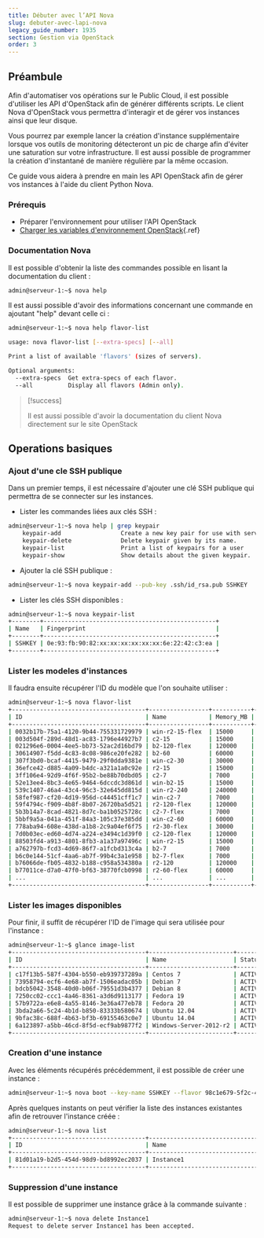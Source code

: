```yaml
---
title: Débuter avec l’API Nova
slug: debuter-avec-lapi-nova
legacy_guide_number: 1935
section: Gestion via OpenStack
order: 3
---
```



## Préambule
Afin d'automatiser vos opérations sur le Public Cloud, il est possible d'utiliser les API d'OpenStack afin de générer différents scripts. Le client Nova d'OpenStack vous permettra d'interagir et de gérer vos instances ainsi que leur disque.

Vous pourrez par exemple lancer la création d'instance supplémentaire lorsque vos outils de monitoring détecteront un pic de charge afin d'éviter une saturation sur votre infrastructure. Il est aussi possible de programmer la création d'instantané de manière régulière par la même occasion.

Ce guide vous aidera à prendre en main les API OpenStack afin de gérer vos instances à l'aide du client Python Nova.


### Prérequis
- Préparer l'environnement pour utiliser l'API OpenStack []({legacy}1781)
- [Charger les variables d'environnement OpenStack]({legacy}1852){.ref}


### Documentation Nova
Il est possible d'obtenir la liste des commandes possible en lisant la documentation du client :


```bash
admin@serveur-1:~$ nova help
```

Il est aussi possible d'avoir des informations concernant une commande en ajoutant "help" devant celle ci :


```bash
admin@serveur-1:~$ nova help flavor-list

usage: nova flavor-list [--extra-specs] [--all]

Print a list of available 'flavors' (sizes of servers).

Optional arguments:
  --extra-specs  Get extra-specs of each flavor.
  --all          Display all flavors (Admin only).
```



> [!success]
>
> Il est aussi possible d'avoir la documentation du client Nova directement sur le
> site OpenStack
> 


## Operations basiques

### Ajout d'une cle SSH publique
Dans un premier temps, il est nécessaire d'ajouter une clé SSH publique qui permettra de se connecter sur les instances.

- Lister les commandes liées aux clés SSH :

```bash
admin@serveur-1:~$ nova help | grep keypair
    keypair-add                 Create a new key pair for use with servers.
    keypair-delete              Delete keypair given by its name.
    keypair-list                Print a list of keypairs for a user
    keypair-show                Show details about the given keypair.
```

- Ajouter la clé SSH publique :

```bash
admin@serveur-1:~$ nova keypair-add --pub-key .ssh/id_rsa.pub SSHKEY
```

- Lister les clés SSH disponibles :

```bash
admin@serveur-1:~$ nova keypair-list
+--------+-------------------------------------------------+
| Name   | Fingerprint                                     |
+--------+-------------------------------------------------+
| SSHKEY | 0e:93:fb:90:82:xx:xx:xx:xx:xx:xx:6e:22:42:c3:ea |
+--------+-------------------------------------------------+
```



### Lister les modeles d'instances
Il faudra ensuite récupérer l'ID du modèle que l'on souhaite utiliser :


```bash
admin@serveur-1:~$ nova flavor-list
+--------------------------------------+-----------------+-----------+------+-----------+------+-------+-------------+-----------+
| ID                                   | Name            | Memory_MB | Disk | Ephemeral | Swap | VCPUs | RXTX_Factor | Is_Public |
+--------------------------------------+-----------------+-----------+------+-----------+------+-------+-------------+-----------+
| 0032b17b-75a1-4120-9b44-755331729979 | win-r2-15-flex  | 15000     | 50   | 0         |      | 2     | 1.0         | True      |
| 003d504f-289d-48d1-ac83-1796e44927b7 | c2-15           | 15000     | 100  | 0         |      | 4     | 1.0         | True      |
| 021296e6-0004-4ee5-bb73-52ac2d16bd79 | b2-120-flex     | 120000    | 50   | 0         |      | 32    | 1.0         | True      |
| 30614907-f5dd-4c83-8c08-986ce20fe282 | b2-60           | 60000     | 400  | 0         |      | 16    | 1.0         | True      |
| 307f3bd0-bcaf-4415-9479-29f0dda9381e | win-c2-30       | 30000     | 200  | 0         |      | 8     | 1.0         | True      |
| 36efce42-d885-4a09-b4dc-a321a1a0c92e | r2-15           | 15000     | 50   | 0         |      | 2     | 1.0         | True      |
| 3ff106e4-92d9-4f6f-95b2-be88b70dbd05 | c2-7            | 7000      | 50   | 0         |      | 2     | 1.0         | True      |
| 52e13ee4-8bc3-4e65-9464-6dccdc3d861d | win-b2-15       | 15000     | 100  | 0         |      | 4     | 1.0         | True      |
| 539c1407-46a4-43c4-96c3-32e645dd815d | win-r2-240      | 240000    | 400  | 0         |      | 16    | 1.0         | True      |
| 58fef987-cf20-4d19-956d-c44451cff1c7 | win-c2-7        | 7000      | 50   | 0         |      | 2     | 1.0         | True      |
| 59f4794c-f909-4b8f-8b07-26720ba5d521 | r2-120-flex     | 120000    | 50   | 0         |      | 8     | 1.0         | True      |
| 5b3b14a7-8cad-4821-8d7c-ba1b0525728c | c2-7-flex       | 7000      | 50   | 0         |      | 2     | 1.0         | True      |
| 5bbf9a5a-041a-451f-84a3-105c37e385dd | win-c2-60       | 60000     | 400  | 0         |      | 16    | 1.0         | True      |
| 778aba94-608e-438d-a1b8-2c9a04ef6f75 | r2-30-flex      | 30000     | 50   | 0         |      | 2     | 1.0         | True      |
| 7d0b03ec-ed60-4d74-a224-e3494c1d39f0 | c2-120-flex     | 120000    | 50   | 0         |      | 32    | 1.0         | True      |
| 88503fd4-a913-4801-8fb3-a1a37a97496c | win-r2-15       | 15000     | 50   | 0         |      | 2     | 1.0         | True      |
| a762797b-fcd3-4d69-86f7-a1fcbd313c4a | b2-7            | 7000      | 50   | 0         |      | 2     | 1.0         | True      |
| b6c0e144-51cf-4aa6-ab7f-99b4c3a1e958 | b2-7-flex       | 7000      | 50   | 0         |      | 2     | 1.0         | True      |
| b76066de-fb05-4832-b188-c958a534380a | r2-120          | 120000    | 200  | 0         |      | 8     | 1.0         | True      |
| b77011ce-d7a0-47f0-bf63-38770fcb0998 | r2-60-flex      | 60000     | 50   | 0         |      | 4     | 1.0         | True      |
| ...                                  | ...             | ...       | ..   | ...       |      | ...   | ...         | ...       |
+--------------------------------------+-----------------+-----------+------+-----------+------+-------+-------------+-----------+
```


### Lister les images disponibles
Pour finir, il suffit de récupérer l'ID de l'image qui sera utilisée pour l'instance :


```bash
admin@serveur-1:~$ glance image-list
+--------------------------------------+------------------------+--------+--------+
| ID                                   | Name                   | Status | Server |
+--------------------------------------+------------------------+--------+--------+
| c17f13b5-587f-4304-b550-eb939737289a | Centos 7               | ACTIVE |        |
| 73958794-ecf6-4e68-ab7f-1506eadac05b | Debian 7               | ACTIVE |        |
| bdcb5042-3548-40d0-b06f-79551d3b4377 | Debian 8               | ACTIVE |        |
| 7250cc02-ccc1-4a46-8361-a3d6d9113177 | Fedora 19              | ACTIVE |        |
| 57b9722a-e6e8-4a55-8146-3e36a477eb78 | Fedora 20              | ACTIVE |        |
| 3bda2a66-5c24-4b1d-b850-83333b580674 | Ubuntu 12.04           | ACTIVE |        |
| 9bfac38c-688f-4b63-bf3b-69155463c0e7 | Ubuntu 14.04           | ACTIVE |        |
| 6a123897-a5bb-46cd-8f5d-ecf9ab9877f2 | Windows-Server-2012-r2 | ACTIVE |        |
+--------------------------------------+------------------------+--------+--------+
```


### Creation d'une instance
Avec les éléments récupérés précédemment, il est possible de créer une instance :


```bash
admin@serveur-1:~$ nova boot --key-name SSHKEY --flavor 98c1e679-5f2c-4069-b4da-4a4f7179b758 --image bdcb5042-3548-40d0-b06f-79551d3b4377 Instance1
```

Après quelques instants on peut vérifier la liste des instances existantes afin de retrouver l'instance créée :


```bash
admin@serveur-1:~$ nova list
+--------------------------------------+----------------------------------------+--------+------------+-------------+-------------------------+
| ID                                   | Name                                   | Status | Task State | Power State | Networks                |
+--------------------------------------+----------------------------------------+--------+------------+-------------+-------------------------+
| 81d01a19-b2d5-454d-98d9-bd8992ec2037 | Instance1                              | ACTIVE | -          | Running     | Ext-Net=149.xxx.xxx.192 |
+--------------------------------------+----------------------------------------+--------+------------+-------------+-------------------------+
```


### Suppression d'une instance
Il est possible de supprimer une instance grâce à la commande suivante :


```bash
admin@serveur-1:~$ nova delete Instance1
Request to delete server Instance1 has been accepted.
```
